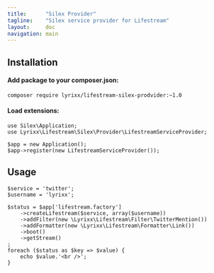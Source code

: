 ```yaml
---
title:      "Silex Provider"
tagline:    "Silex service provider for Lifestream"
layout:     doc
navigation: main
---
```


Installation
------------

#### Add package to your composer.json:

    composer require lyrixx/lifestream-silex-prodvider:~1.0

#### Load extensions:

    use Silex\Application;
    use Lyrixx\Lifestream\Silex\Provider\LifestreamServiceProvider;

    $app = new Application();
    $app->register(new LifestreamServiceProvider());


Usage
-----

    $service = 'twitter';
    $username = 'lyrixx';

    $status = $app['lifestream.factory']
        ->createLifestream($service, array($username))
        ->addFilter(new \Lyrixx\Lifestream\Filter\TwitterMention())
        ->addFormatter(new \Lyrixx\Lifestream\Formatter\Link())
        ->boot()
        ->getStream()
    ;
    foreach ($status as $key => $value) {
        echo $value.'<br />';
    }
